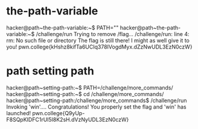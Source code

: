 
# the-path-variable
hacker@path~the-path-variable:~$ PATH=""
hacker@path~the-path-variable:~$ /challenge/run
Trying to remove /flag...
/challenge/run: line 4: rm: No such file or directory
The flag is still there! I might as well give it to you!
pwn.college{kHshz8kifTa6UCIq378IVogdMyx.dZzNwUDL3EzN0czW}

# path setting path 
hacker@path~setting-path:~$ PATH=/challenge/more_commands/
hacker@path~setting-path:~$ cd /challenge/more_commands/
hacker@path~setting-path:/challenge/more_commands$ /challenge/run
Invoking 'win'....
Congratulations! You properly set the flag and 'win' has launched!
pwn.college{Q9yUp-F8SQpKIDFC1rUl5I8K2sH.dVzNyUDL3EzN0czW}

